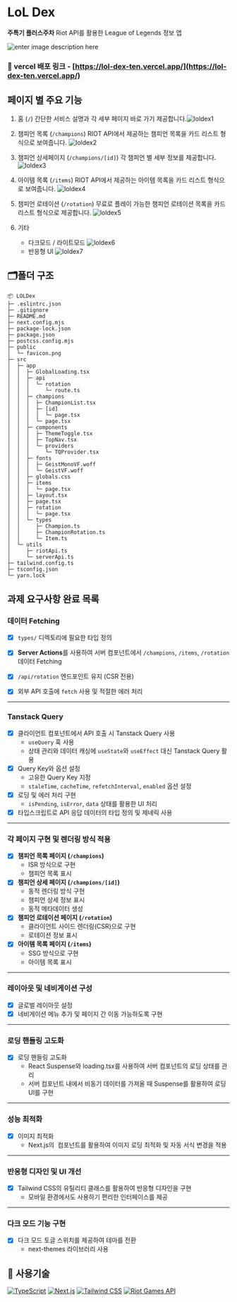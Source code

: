 # LoL Dex
 **주특기 플러스주차** Riot API를 활용한 League of Legends 정보 앱
 
![enter image description here](https://github.com/user-attachments/assets/3deb23ab-9fed-4602-bbcb-c854c4dcb282)

### 📌 vercel 배포 링크 - [https://lol-dex-ten.vercel.app/](https://lol-dex-ten.vercel.app/)

## 페이지 별 주요 기능

 1. 홈 (`/`)
	 간단한 서비스 설명과 각 세부 페이지 바로 가기 제공합니다.![loldex1](https://github.com/user-attachments/assets/1384a79f-441b-4631-a906-ac4d1671d280)
 2. 챔피언 목록 (`/champions`)
	 RIOT API에서 제공하는 챔피언 목록을 카드 리스트 형식으로 보여줍니다. ![loldex2](https://github.com/user-attachments/assets/f9f4e1c2-1612-451b-9b6e-b2dc5c898728)

 3. 챔피언 상세페이지 (`/champions/[id]`)
 각 챔피언 별 세부 정보를 제공합니다.![loldex3](https://github.com/user-attachments/assets/ca789155-5f56-4b70-81f4-3859b425a5ac)

 4. 아이템 목록 (`/items`)
  RIOT API에서 제공하는 아이템 목록을 카드 리스트 형식으로 보여줍니다. ![loldex4](https://github.com/user-attachments/assets/5aa13f12-8dff-4840-8622-a28cccb92fc0)
 5. 챔피언 로테이션 (`/rotation`)
 무료로 플레이 가능한 챔피언 로테이션 목록을 카드 리스트 형식으로 제공합니다.
![loldex5](https://github.com/user-attachments/assets/a52209a3-0d13-424c-bdd5-a670e9ba1ec4)
 7. 기타
	 - 다크모드 / 라이트모드
	 ![loldex6](https://github.com/user-attachments/assets/a0aaf126-d7bf-4388-82b7-deba03567e4c)
	 - 반응형 UI
	 ![loldex7](https://github.com/user-attachments/assets/e00312a5-b05f-43ac-b769-fe83142401e6)

## 🗂️폴더 구조

```
📦 LOLDex
├─ .eslintrc.json
├─ .gitignore
├─ README.md
├─ next.config.mjs
├─ package-lock.json
├─ package.json
├─ postcss.config.mjs
├─ public
│  └─ favicon.png
├─ src
│  ├─ app
│  │  ├─ GlobalLoading.tsx
│  │  ├─ api
│  │  │  └─ rotation
│  │  │     └─ route.ts
│  │  ├─ champions
│  │  │  ├─ ChampionList.tsx
│  │  │  ├─ [id]
│  │  │  │  └─ page.tsx
│  │  │  └─ page.tsx
│  │  ├─ components
│  │  │  ├─ ThemeToggle.tsx
│  │  │  ├─ TopNav.tsx
│  │  │  └─ providers
│  │  │     └─ TQProvider.tsx
│  │  ├─ fonts
│  │  │  ├─ GeistMonoVF.woff
│  │  │  └─ GeistVF.woff
│  │  ├─ globals.css
│  │  ├─ items
│  │  │  └─ page.tsx
│  │  ├─ layout.tsx
│  │  ├─ page.tsx
│  │  ├─ rotation
│  │  │  └─ page.tsx
│  │  └─ types
│  │     ├─ Champion.ts
│  │     ├─ ChampionRotation.ts
│  │     └─ Item.ts
│  └─ utils
│     ├─ riotApi.ts
│     └─ serverApi.ts
├─ tailwind.config.ts
├─ tsconfig.json
└─ yarn.lock
```


## 과제 요구사항 완료 목록

 ### 데이터 Fetching

 - [x] `types/` 디렉토리에 필요한 타입 정의

 - [x] **Server Actions**를 사용하여 서버 컴포넌트에서 `/champions`, `/items`, `/rotation` 데이터 Fetching
 - [x]  `/api/rotation` 엔드포인트 유지 (CSR 전용)
 - [x] 외부 API 호출에 `fetch` 사용 및 적절한 에러 처리

----------

###  Tanstack Query

 - [x] 클라이언트 컴포넌트에서 API 호출 시 Tanstack Query 사용
    -   `useQuery` 훅 사용
    -   상태 관리와 데이터 캐싱에 `useState`와 `useEffect` 대신 Tanstack Query 활용
 - [x] Query Key와 옵션 설정
    -   고유한 Query Key 지정
    -   `staleTime`, `cacheTime`, `refetchInterval`, `enabled` 옵션 설정
 - [x] 로딩 및 에러 처리 구현
    -   `isPending`, `isError`, `data` 상태를 활용한 UI 처리
- [x]  타입스크립트로 API 응답 데이터의 타입 정의 및 제네릭 사용

----------

###  각 페이지 구현 및 렌더링 방식 적용

 - [x]  **챔피언 목록 페이지 (`/champions`)**
    -   ISR 방식으로 구현
    -   챔피언 목록 표시
 - [x] **챔피언 상세 페이지 (`/champions/[id]`)**
    -   동적 렌더링 방식 구현
    -   챔피언 상세 정보 표시
    -   동적 메타데이터 생성
 - [x] **챔피언 로테이션 페이지 (`/rotation`)**
    -   클라이언트 사이드 렌더링(CSR)으로 구현
    -   로테이션 정보 표시
 - [x] **아이템 목록 페이지 (`/items`)**
    -   SSG 방식으로 구현
    -   아이템 목록 표시

----------

###  레이아웃 및 네비게이션 구성

 - [x]  글로벌 레이아웃 설정
 - [x]  네비게이션 메뉴 추가 및 페이지 간 이동 가능하도록 구현

----------

### 로딩 핸들링 고도화
 - [x]  로딩 핸들링 고도화
	-   React Suspense와 loading.tsx를 사용하여 서버 컴포넌트의 로딩 상태를 관리
	- 서버 컴포넌트 내에서 비동기 데이터를 가져올 때 Suspense를 활용하여 로딩 UI를 구현
----------

### 성능 최적화
 - [x]  이미지 최적화
	-   Next.js의 <Image> 컴포넌트를 활용하여 이미지 로딩 최적화 및 자동 서식 변경을 적용
----------

### 반응형 디자인 및 UI 개선
 - [x]  Tailwind CSS의 유틸리티 클래스를 활용하여 반응형 디자인을 구현
	 - 모바일 환경에서도 사용하기 편리한 인터페이스를 제공

----------

### 다크 모드 기능 구현
 - [x]  다크 모드 토글 스위치를 제공하여 테마를 전환
	 - next-themes 라이브러리 사용
	

## 🔧 사용기술
[![TypeScript](https://camo.githubusercontent.com/a8288db858b02700d4d4d33894264f1c897566782c26fb013450c2539288c4d5/68747470733a2f2f696d672e736869656c64732e696f2f62616467652f547970655363726970742d3331373843363f7374796c653d666f722d7468652d6261646765266c6f676f3d74797065736372697074266c6f676f436f6c6f723d7768697465)](https://camo.githubusercontent.com/a8288db858b02700d4d4d33894264f1c897566782c26fb013450c2539288c4d5/68747470733a2f2f696d672e736869656c64732e696f2f62616467652f547970655363726970742d3331373843363f7374796c653d666f722d7468652d6261646765266c6f676f3d74797065736372697074266c6f676f436f6c6f723d7768697465) [![Next.js](https://camo.githubusercontent.com/d13b13f612e04c7f0acbac86017eccf8b541fe32d9e3aabe51f036319f5f1946/68747470733a2f2f696d672e736869656c64732e696f2f62616467652f4e6578742e6a732d3030303030303f7374796c653d666f722d7468652d6261646765266c6f676f3d6e6578742e6a73266c6f676f436f6c6f723d7768697465)](https://camo.githubusercontent.com/d13b13f612e04c7f0acbac86017eccf8b541fe32d9e3aabe51f036319f5f1946/68747470733a2f2f696d672e736869656c64732e696f2f62616467652f4e6578742e6a732d3030303030303f7374796c653d666f722d7468652d6261646765266c6f676f3d6e6578742e6a73266c6f676f436f6c6f723d7768697465)    [![Tailwind CSS](https://camo.githubusercontent.com/c1b0453a3b14ed323285b2c961db4cf969f64039c6d6aa2ebd0928353801ab47/68747470733a2f2f696d672e736869656c64732e696f2f62616467652f5461696c77696e645f4353532d3036423644343f7374796c653d666f722d7468652d6261646765266c6f676f3d7461696c77696e64637373266c6f676f436f6c6f723d7768697465)](https://camo.githubusercontent.com/c1b0453a3b14ed323285b2c961db4cf969f64039c6d6aa2ebd0928353801ab47/68747470733a2f2f696d672e736869656c64732e696f2f62616467652f5461696c77696e645f4353532d3036423644343f7374796c653d666f722d7468652d6261646765266c6f676f3d7461696c77696e64637373266c6f676f436f6c6f723d7768697465)  [![Riot Games API](https://camo.githubusercontent.com/0d91f3f51d14291b5be609cb36d9442bde7a72e2c8f4f098c09459508ccc9587/68747470733a2f2f696d672e736869656c64732e696f2f62616467652f52696f745f47616d65735f4150492d4646303030303f7374796c653d666f722d7468652d6261646765266c6f676f3d72696f742d67616d6573266c6f676f436f6c6f723d7768697465)](https://camo.githubusercontent.com/5fcf5af28ae0515672389b5f009859d7a5d809704a22161b97e70e86bf8cb60e/68747470733a2f2f696d672e736869656c64732e696f2f62616467652f4c75636964655f52656163742d3631444146423f7374796c653d666f722d7468652d6261646765266c6f676f3d7265616374266c6f676f436f6c6f723d7768697465)

